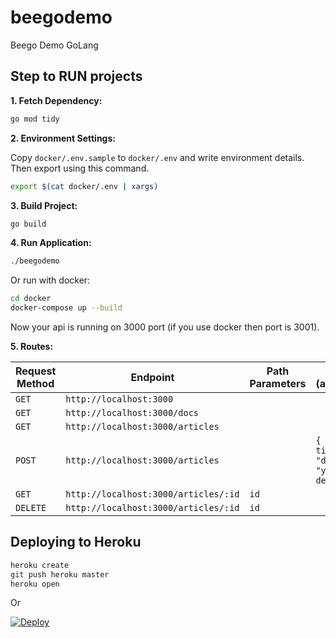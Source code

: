 # beegodemo

Beego Demo GoLang

## Step to RUN projects

**1. Fetch Dependency:**

```sh
go mod tidy
```

**2. Environment Settings:**

Copy `docker/.env.sample` to `docker/.env` and write environment details. Then export using this command.

```sh
export $(cat docker/.env | xargs)
```

**3. Build Project:**

```sh
go build
```

**4. Run Application:**

```sh
./beegodemo
```

Or run with docker:
```sh
cd docker
docker-compose up --build
```

Now your api is running on 3000 port (if you use docker then port is 3001).

**5. Routes:**

| Request Method | Endpoint                             | Path Parameters | Body (application/json)                                        | Query Parameters |
| -------------- | ------------------------------------ | --------------- | -------------------------------------------------------------- | ---------------- |
| `GET`          | `http://localhost:3000`              |                 |                                                                |                  |
| `GET`          | `http://localhost:3000/docs`              |                 |                                                                |                  |
| `GET`          | `http://localhost:3000/articles`     |                 |                                                                |                  |
| `POST`         | `http://localhost:3000/articles`     |                 | `{ "title": "your title", "description": "your description" }` |                  |
| `GET`          | `http://localhost:3000/articles/:id` | `id`            |                                                                |                  |
| `DELETE`       | `http://localhost:3000/articles/:id` | `id`            |                                                                |                  |

## Deploying to Heroku

```sh
heroku create
git push heroku master
heroku open
```

Or

[![Deploy](https://www.herokucdn.com/deploy/button.png)](https://heroku.com/deploy)
